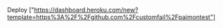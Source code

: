 Deploy ["https://dashboard.heroku.com/new?template=https%3A%2F%2Fgithub.com%2Fcustomfail%2Fpaimontest"]

